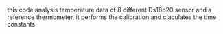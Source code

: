 this code analysis temperature data of 8 different Ds18b20 sensor and a reference thermometer,
it performs the calibration and claculates the time constants
